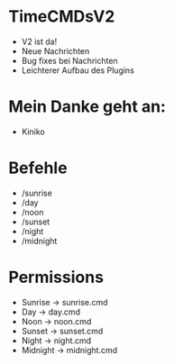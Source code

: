# TimeCMDsV2
- V2 ist da!
- Neue Nachrichten
- Bug fixes bei Nachrichten
- Leichterer Aufbau des Plugins
# Mein Danke geht an:
- Kiniko
# Befehle
- /sunrise
- /day
- /noon
- /sunset
- /night
- /midnight
# Permissions
- Sunrise -> sunrise.cmd
- Day -> day.cmd
- Noon -> noon.cmd
- Sunset -> sunset.cmd
- Night -> night.cmd
- Midnight -> midnight.cmd
